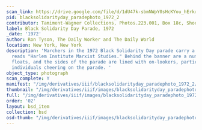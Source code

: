 ```yaml
---
scan_link: https://drive.google.com/file/d/1dU47k-sbmNWpY0sHcKYou_hErkrr7K3N/view?usp=sharing
pid: blacksolidarityday_paradephoto_1972_2
contributor: Tamiment-Wagner Collections, Photos.223.001, Box 18c, Shoot 720258
label: Black Solidarity Day Parade, 1972
_date: '1972'
author: Ron Tyson, The Daily Worker and The Daily World
location: New York, New York
description: 'Marchers in the 1972 Black Solidarity Day parade carry a banner that
  reads "Harlem Institute Marxist Studies." Behind the banner are a number of parade
  floats, and the sides of the parade are lined with on-lookers, participants, and
  individuals cheering on the parade. '
object_type: photograph
scan_complete: Y
manifest: "/img/derivatives/iiif/blacksolidarityday_paradephoto_1972_2/manifest.json"
thumbnail: "/img/derivatives/iiif/images/blacksolidarityday_paradephoto_1972_2/full/250,/0/default.jpg"
full: "/img/derivatives/iiif/images/blacksolidarityday_paradephoto_1972_2/full/1140,/0/default.jpg"
order: '02'
layout: bsd_item
collection: bsd
osd-thumb: "/img/derivatives/iiif/images/blacksolidarityday_paradephoto_1972_2/full/375,/0/default.jpg"
---
```

